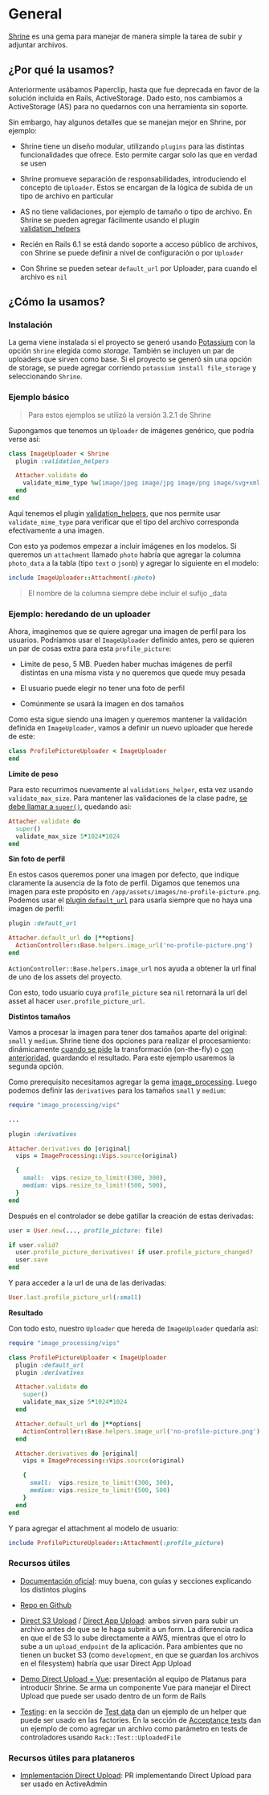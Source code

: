 # General

[Shrine](https://github.com/shrinerb/shrine) es una gema para manejar de manera simple la tarea de subir y adjuntar archivos.

## ¿Por qué la usamos?

Anteriormente usábamos Paperclip, hasta que fue deprecada en favor de la solución incluida en Rails, ActiveStorage. Dado esto, nos cambiamos a ActiveStorage (AS) para no quedarnos con una herramienta sin soporte.

Sin embargo, hay algunos detalles que se manejan mejor en Shrine, por ejemplo:

* Shrine tiene un diseño modular, utilizando `plugins` para las distintas funcionalidades que ofrece. Esto permite cargar solo las que en verdad se usen

* Shrine promueve separación de responsabilidades, introduciendo el concepto de `Uploader`. Estos se encargan de la lógica de subida de un tipo de archivo en particular

* AS no tiene validaciones, por ejemplo de tamaño o tipo de archivo. En Shrine se pueden agregar fácilmente usando el plugin [validation_helpers](https://shrinerb.com/docs/plugins/validation_helpers)

* Recién en Rails 6.1 se está dando soporte a acceso público de archivos, con Shrine se puede definir a nivel de configuración o por `Uploader`

* Con Shrine se pueden setear `default_url` por Uploader, para cuando el archivo es `nil`

## ¿Cómo la usamos?

### Instalación

La gema viene instalada si el proyecto se generó usando [Potassium](https://github.com/platanus/potassium) con la opción `Shrine` elegida como *storage*. También se incluyen un par de uploaders que sirven como base. Si el proyecto se generó sin una opción de storage, se puede agregar corriendo `potassium install file_storage` y seleccionando `Shrine`.

### Ejemplo básico

> Para estos ejemplos se utilizó la versión 3.2.1 de Shrine

Supongamos que tenemos un `Uploader` de imágenes genérico, que podría verse así:

```ruby
class ImageUploader < Shrine
  plugin :validation_helpers

  Attacher.validate do
    validate_mime_type %w[image/jpeg image/jpg image/png image/svg+xml image/gif]
  end
end
```

Aquí tenemos el plugin [validation_helpers](https://shrinerb.com/docs/plugins/validation_helpers), que nos permite usar `validate_mime_type` para verificar que el tipo del archivo corresponda efectivamente a una imagen.

Con esto ya podemos empezar a incluir imágenes en los modelos. Si queremos un `attachment` llamado `photo` habría que agregar la columna `photo_data` a la tabla (tipo `text` o `jsonb`) y agregar lo siguiente en el modelo:

```ruby
include ImageUploader::Attachment(:photo)
```

> El nombre de la columna siempre debe incluir el sufijo _data

### Ejemplo: heredando de un uploader

Ahora, imaginemos que se quiere agregar una imagen de perfil para los usuarios. Podríamos usar el `ImageUploader` definido antes, pero se quieren un par de cosas extra para esta `profile_picture`:

* Límite de peso, 5 MB. Pueden haber muchas imágenes de perfil distintas en una misma vista y no queremos que quede muy pesada

* El usuario puede elegir no tener una foto de perfil

* Comúnmente se usará la imagen en dos tamaños

Como esta sigue siendo una imagen y queremos mantener la validación definida en `ImageUploader`, vamos a definir un nuevo uploader que herede de este:

```ruby
class ProfilePictureUploader < ImageUploader
end
```

**Límite de peso**

Para esto recurrimos nuevamente al `validations_helper`, esta vez usando `validate_max_size`. Para mantener las validaciones de la clase padre, [se debe llamar a ](https://shrinerb.com/docs/plugins/validation#inheritance)[`super()`](https://shrinerb.com/docs/plugins/validation#inheritance), quedando así:

```ruby
Attacher.validate do
  super()
  validate_max_size 5*1024*1024
end
```

**Sin foto de perfil**

En estos casos queremos poner una imagen por defecto, que indique claramente la ausencia de la foto de perfil. Digamos que tenemos una imagen para este propósito en `/app/assets/images/no-profile-picture.png`. Podemos usar el [plugin ](https://shrinerb.com/docs/plugins/default_url)[`default_url`](https://shrinerb.com/docs/plugins/default_url) para usarla siempre que no haya una imagen de perfil:

```ruby
plugin :default_url

Attacher.default_url do |**options|
  ActionController::Base.helpers.image_url('no-profile-picture.png')
end
```

`ActionController::Base.helpers.image_url` nos ayuda a obtener la url final de uno de los assets del proyecto.

Con esto, todo usuario cuya `profile_picture` sea `nil` retornará la url del asset al hacer `user.profile_picture_url`.

**Distintos tamaños**

Vamos a procesar la imagen para tener dos tamaños aparte del original: `small` y `medium`. Shrine tiene dos opciones para realizar el procesamiento: dinámicamente [cuando se pide](https://shrinerb.com/docs/plugins/derivation_endpoint) la transformación (on-the-fly) o [con anterioridad](https://shrinerb.com/docs/plugins/derivatives), guardando el resultado. Para este ejemplo usaremos la segunda opción.

Como prerequisito necesitamos agregar la gema [image_processing](https://github.com/janko/image_processing). Luego podemos definir las `derivatives` para los tamaños `small` y `medium`:

```ruby
require "image_processing/vips"

...

plugin :derivatives

Attacher.derivatives do |original|
  vips = ImageProcessing::Vips.source(original)

  {
    small:  vips.resize_to_limit!(300, 300),
    medium: vips.resize_to_limit!(500, 500),
  }
end
```

Después en el controlador se debe gatillar la creación de estas derivadas:

```ruby
user = User.new(..., profile_picture: file)

if user.valid?
  user.profile_picture_derivatives! if user.profile_picture_changed?
  user.save
end
```

Y para acceder a la url de una de las derivadas:

```ruby
User.last.profile_picture_url(:small)
```

**Resultado**

Con todo esto, nuestro `Uploader` que hereda de `ImageUploader` quedaría así:

```ruby
require "image_processing/vips"

class ProfilePictureUploader < ImageUploader
  plugin :default_url
  plugin :derivatives

  Attacher.validate do
    super()
    validate_max_size 5*1024*1024
  end

  Attacher.default_url do |**options|
    ActionController::Base.helpers.image_url('no-profile-picture.png')
  end

  Attacher.derivatives do |original|
    vips = ImageProcessing::Vips.source(original)

    {
      small:  vips.resize_to_limit!(300, 300),
      medium: vips.resize_to_limit!(500, 500)
    }
  end
end
```

Y para agregar el attachment al modelo de usuario:

```ruby
include ProfilePictureUploader::Attachment(:profile_picture)
```

### Recursos útiles

* [Documentación oficial](https://shrinerb.com/): muy buena, con guías y secciones explicando los distintos plugins

* [Repo en Github](https://github.com/shrinerb/shrine)

* [Direct S3 Upload](https://github.com/shrinerb/shrine/wiki/Adding-Direct-S3-Uploads) / [Direct App Upload](https://github.com/shrinerb/shrine/wiki/Adding-Direct-App-Uploads): ambos sirven para subir un archivo antes de que se le haga submit a un form. La diferencia radica en que el de S3 lo sube directamente a AWS, mientras que el otro lo sube a un `upload_endpoint` de la aplicación. Para ambientes que no tienen un bucket S3 (como `development`, en que se guardan los archivos en el filesystem) habría que usar Direct App Upload

* [Demo Direct Upload + Vue](https://drive.google.com/file/d/1fwrZ1tLZa_xeSp2j57iKFgjNlgDxXAM9/view?usp=sharing): presentación al equipo de Platanus para introducir Shrine. Se arma un componente Vue para manejar el Direct Upload que puede ser usado dentro de un form de Rails

* [Testing](https://shrinerb.com/docs/testing): en la sección de [Test data](https://shrinerb.com/docs/testing#test-data) dan un ejemplo de un helper que puede ser usado en las factories. En la sección de [Acceptance tests](https://shrinerb.com/docs/testing#acceptance-tests) dan un ejemplo de como agregar un archivo como parámetro en tests de controladores usando `Rack::Test::UploadedFile`

### Recursos útiles para plataneros

* [Implementación Direct Upload](https://github.com/platanus/gret/pull/22): PR implementando Direct Upload para ser usado en ActiveAdmin
